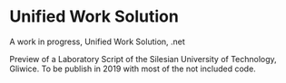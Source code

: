# Unified Work Solution
A work in progress, Unified Work Solution, .net

Preview of a Laboratory Script of the Silesian University of Technology, Gliwice.
To be publish in 2019 with most of the not included code.
